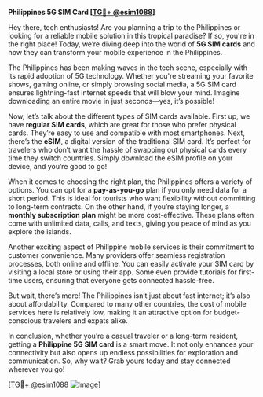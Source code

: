 **Philippines 5G SIM Card [[TG💪+ @esim1088](https://t.me/s/esim1088)]**

Hey there, tech enthusiasts! Are you planning a trip to the Philippines or looking for a reliable mobile solution in this tropical paradise? If so, you're in the right place! Today, we’re diving deep into the world of **5G SIM cards** and how they can transform your mobile experience in the Philippines.

The Philippines has been making waves in the tech scene, especially with its rapid adoption of 5G technology. Whether you're streaming your favorite shows, gaming online, or simply browsing social media, a 5G SIM card ensures lightning-fast internet speeds that will blow your mind. Imagine downloading an entire movie in just seconds—yes, it’s possible!

Now, let’s talk about the different types of SIM cards available. First up, we have **regular SIM cards**, which are great for those who prefer physical cards. They’re easy to use and compatible with most smartphones. Next, there’s the **eSIM**, a digital version of the traditional SIM card. It’s perfect for travelers who don’t want the hassle of swapping out physical cards every time they switch countries. Simply download the eSIM profile on your device, and you’re good to go!

When it comes to choosing the right plan, the Philippines offers a variety of options. You can opt for a **pay-as-you-go** plan if you only need data for a short period. This is ideal for tourists who want flexibility without committing to long-term contracts. On the other hand, if you’re staying longer, a **monthly subscription plan** might be more cost-effective. These plans often come with unlimited data, calls, and texts, giving you peace of mind as you explore the islands.

Another exciting aspect of Philippine mobile services is their commitment to customer convenience. Many providers offer seamless registration processes, both online and offline. You can easily activate your SIM card by visiting a local store or using their app. Some even provide tutorials for first-time users, ensuring that everyone gets connected hassle-free.

But wait, there’s more! The Philippines isn’t just about fast internet; it’s also about affordability. Compared to many other countries, the cost of mobile services here is relatively low, making it an attractive option for budget-conscious travelers and expats alike.

In conclusion, whether you’re a casual traveler or a long-term resident, getting a **Philippine 5G SIM card** is a smart move. It not only enhances your connectivity but also opens up endless possibilities for exploration and communication. So, why wait? Grab yours today and stay connected wherever you go!

[[TG💪+ @esim1088](https://t.me/s/esim1088) ![Image](https://i.postimg.cc/Y0z9fWf4/image.png)]